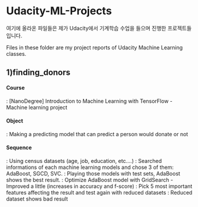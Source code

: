 # Udacity-ML-Projects

여기에 올라온 파일들은 제가 Udacity에서 기계학습 수업을 들으며 진행한 프로젝트들 입니다.

Files in these folder are my project reports of Udacity Machine Learning classes.

## 1)finding_donors
#### Course
: [NanoDegree] Introduction to Machine Learning with TensorFlow - Machine learning project
#### Object 
: Making a predicting model that can predict a person would donate or not
#### Sequence
: Using census datasets (age, job, education, etc....) 
: Searched informations of each machine learning models and chose 3 of them: AdaBoost, SGCD, SVC.
: Playing those models with test sets, AdaBoost shows the best result. 
: Optimize AdaBoost model with GridSearch - Improved a little (increases in accuracy and f-score)
: Pick 5 most important features affecting the result and test again with reduced datasets
: Reduced dataset shows bad result
